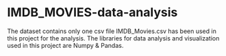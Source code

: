 # IMDB_MOVIES-data-analysis
The dataset contains only one csv file IMDB_Movies.csv has been used in this project for the analysis. The libraries for data analysis and visualization used in this project are Numpy &amp; Pandas.
